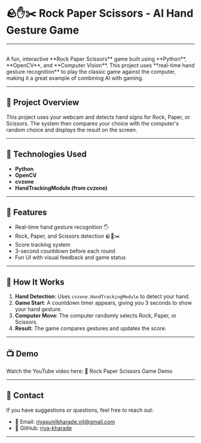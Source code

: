 # 🪨✋✂️ Rock Paper Scissors - AI Hand Gesture Game

<hr><br>
A fun, interactive **Rock Paper Scissors** game built using **Python**, **OpenCV**, and **Computer Vision**. This project uses **real-time hand gesture recognition** to play the classic game against the computer, making it a great example of combining AI with gaming.


---

## 🌿 Project Overview

This project uses your webcam and detects hand signs for Rock, Paper, or Scissors. The system then compares your choice with the computer's random choice and displays the result on the screen.

---

## 🔧 Technologies Used

- **Python**
- **OpenCV**
- **cvzone**
- **HandTrackingModule (from cvzone)**

---

## 🎯 Features

- Real-time hand gesture recognition 🖐️  
- Rock, Paper, and Scissors detection 🪨📄✂️  
- Score tracking system  
- 3-second countdown before each round  
- Fun UI with visual feedback and game status 
---
## 📝 How It Works
1. **Hand Detection**: Uses `cvzone.HandTrackingModule` to detect your hand.
2. **Game Start**: A countdown timer appears, giving you 3 seconds to show your hand gesture.
3. **Computer Move**: The computer randomly selects Rock, Paper, or Scissors.
4. **Result**: The game compares gestures and updates the score.
---
## 📺 Demo
Watch the YouTube video here: 🎥 Rock Paper Scissors Game Demo

---
## 📩 Contact

If you have suggestions or questions, feel free to reach out:

- 📧 Email: riyasunilkharade.vit@gmail.com  
- 🔗 GitHub: [riya-kharade](https://github.com/riya-kharade)
---
